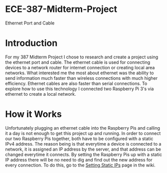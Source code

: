 # ECE-387-Midterm-Project
Ethernet Port and Cable

# Introduction
  For my 387 Midterm Project I chose to research and create a project using the ethernet port and cable. The ethernet cable is used for connecting devices to a network router for internet connection or creating local area networks. What interested me the most about ethernet was the ability to send information much faster than wireless connections with much higher efficiency. Ethernet cables are also faster than serial connections. To explore how to use this technology I connected two Raspberry Pi 3's via ethernet to create a local network.

# How it Works
  Unfortunately plugging an ethernet cable into the Raspberry Pis and calling it a day is not enough to get this project up and running. In order to connect our two Raspberry Pis together, both have to be configured with a static IPv4 address. The reason being is that everytime a device is connected to a network, it is assigned an IP address by the server, and that address can be changed everytime it connects. By setting the Raspberry Pis up with a static IP address there will be no need to dig and find out the new address for every connection. To do this, go to the [Setting Static IPs](https://github.com/karamck/ECE-387-Midterm-Project/blob/master/SettingStaticIP.md) page in the wiki.
